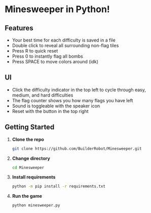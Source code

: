 # Minesweeper in Python!

## Features
- Your best time for each difficulty is saved in a file
- Double click to reveal all surrounding non-flag tiles
- Press R to quick reset
- Press 0 to instantly flag all bombs
- Press SPACE to move colors around (idk)

## UI
- Click the difficulty indicator in the top left to cycle through easy, medium, and hard difficulties
- The flag counter shows you how many flags you have left
- Sound is toggleable with the speaker icon
- Reset with the button in the top right

## Getting Started

1. **Clone the repo**  
   ```bash
   git clone https://github.com/BuilderRobot/Minesweeper.git
2. **Change directory**
   ```bash
   cd Minesweeper
3. **Install requirements**
   ```bash
   python -m pip install -r requirements.txt
4. **Run the game**
   ```bash
   python minesweeper.py
